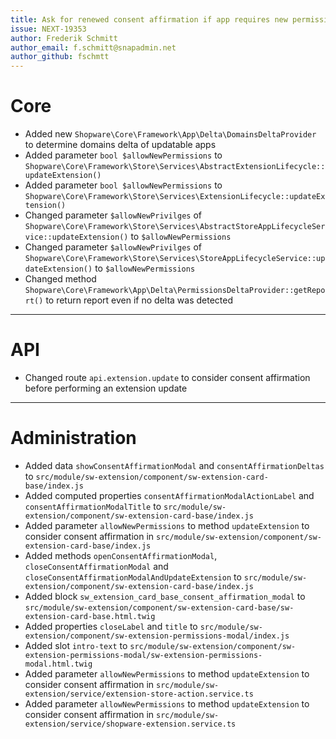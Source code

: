 ```yaml
---
title: Ask for renewed consent affirmation if app requires new permissions
issue: NEXT-19353
author: Frederik Schmitt
author_email: f.schmitt@snapadmin.net
author_github: fschmtt
---
```

# Core
* Added new `Shopware\Core\Framework\App\Delta\DomainsDeltaProvider` to determine domains delta of updatable apps 
* Added parameter `bool $allowNewPermissions` to `Shopware\Core\Framework\Store\Services\AbstractExtensionLifecycle::updateExtension()`
* Added parameter `bool $allowNewPermissions` to `Shopware\Core\Framework\Store\Services\ExtensionLifecycle::updateExtension()`
* Changed parameter `$allowNewPrivilges` of `Shopware\Core\Framework\Store\Services\AbstractStoreAppLifecycleService::updateExtension()` to `$allowNewPermissions`
* Changed parameter `$allowNewPrivilges` of `Shopware\Core\Framework\Store\Services\StoreAppLifecycleService::updateExtension()` to `$allowNewPermissions`
* Changed method `Shopware\Core\Framework\App\Delta\PermissionsDeltaProvider::getReport()` to return report even if no delta was detected
___
# API
* Changed route `api.extension.update` to consider consent affirmation before performing an extension update
___
# Administration
* Added data `showConsentAffirmationModal` and `consentAffirmationDeltas` to `src/module/sw-extension/component/sw-extension-card-base/index.js`
* Added computed properties `consentAffirmationModalActionLabel` and `consentAffirmationModalTitle` to `src/module/sw-extension/component/sw-extension-card-base/index.js`
* Added parameter `allowNewPermissions` to method `updateExtension` to consider consent affirmation in `src/module/sw-extension/component/sw-extension-card-base/index.js`
* Added methods `openConsentAffirmationModal`, `closeConsentAffirmationModal` and `closeConsentAffirmationModalAndUpdateExtension` to `src/module/sw-extension/component/sw-extension-card-base/index.js`
* Added block `sw_extension_card_base_consent_affirmation_modal` to `src/module/sw-extension/component/sw-extension-card-base/sw-extension-card-base.html.twig`
* Added properties `closeLabel` and `title` to `src/module/sw-extension/component/sw-extension-permissions-modal/index.js`
* Added slot `intro-text` to `src/module/sw-extension/component/sw-extension-permissions-modal/sw-extension-permissions-modal.html.twig`
* Added parameter `allowNewPermissions` to method `updateExtension` to consider consent affirmation in `src/module/sw-extension/service/extension-store-action.service.ts` 
* Added parameter `allowNewPermissions` to method `updateExtension` to consider consent affirmation in `src/module/sw-extension/service/shopware-extension.service.ts` 

